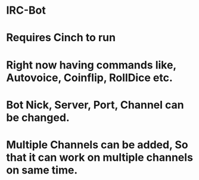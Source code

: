 # IRC-Bot
# Requires Cinch to run
# Right now having commands like, Autovoice, Coinflip, RollDice etc.
# Bot Nick, Server, Port, Channel can be changed.
# Multiple Channels can be added, So that it can work on multiple channels on same time.
